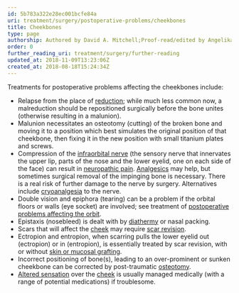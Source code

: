 ```yaml
---
id: 5b783a322e28ec001bcfe84a
uri: treatment/surgery/postoperative-problems/cheekbones
title: Cheekbones
type: page
authorship: Authored by David A. Mitchell;Proof-read/edited by Angelika Sebald
order: 0
further_reading_uri: treatment/surgery/further-reading
updated_at: 2018-11-09T13:23:06Z
created_at: 2018-08-18T15:24:34Z
---
```


<p>Treatments for postoperative problems affecting the cheekbones
    include:</p>
<ul>
    <li>Relapse from the place of <a href="/treatment/surgery/fracture">reduction</a>;
        while much less common now, a malreduction should be
        repositioned surgically before the bone unites (otherwise
        resulting in a malunion).</li>
    <li>Malunion necessitates an osteotomy (cutting) of the broken
        bone and moving it to a position which best simulates
        the original position of that cheekbone, then fixing
        it in the new position with small titanium plates and
        screws.</li>
    <li>Compression of the <a href="/diagnosis/a-z/neuropathies/detailed">infraorbital nerve</a>        (the sensory nerve that innervates the upper lip, parts
        of the nose and the lower eyelid, one on each side of
        the face) can result in <a href="/diagnosis/a-z/neuropathies/detailed">neuropathic pain</a>.
        <a href="/treatment/other/medication/pain">Analgesics</a>        may help, but sometimes surgical removal of the impinging
        bone is necessary. There is a real risk of further damage
        to the nerve by surgery. Alternatives include <a href="/treatment/other/extreme-temperatures">cryoanalgesia</a>        to the nerve.</li>
    <li>Double vision and epiphora (tearing) can be a problem if
        the orbital floors or walls (eye socket) are involved;
        see treatment of <a href="/treatment/surgery/postoperative-problems/orbit">postoperative problems affecting the orbit</a>.</li>
    <li>Epistaxis (nosebleed) is dealt with by <a href="/treatment/other/extreme-temperatures">diathermy</a>        or nasal packing.</li>
    <li>Scars that will affect the <a href="/diagnosis/a-z/postoperative-problems/cheeks">cheek</a>        may require <a href="/treatment/surgery/facial-appearance">scar revision</a>.</li>
    <li>Ectropion and entropion, when scarring pulls the lower eyelid
        out (ectropion) or in (entropion), is essentially treated
        by scar revision, with or without <a href="/treatment/surgery/reconstruction">skin or mucosal grafting</a>.</li>
    <li>Incorrect positioning of bone(s), leading to an over-prominent
        or sunken cheekbone can be corrected by post-traumatic
        <a href="/treatment/surgery/jaw-disproportion">osteotomy</a>.</li>
    <li><a href="/diagnosis/a-z/neuropathies">Altered sensation</a>        over the <a href="/diagnosis/a-z/postoperative-problems/cheeks">cheek</a>        is usually managed medically (with a range of potential
        medications) if troublesome.</li>
</ul>
